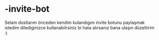 # -invite-bot



Selam dostlarım önceden kendim kulandıgım invite botunu paylaşmak istedim dilediginizce kullanabilrsiniz  bi hata alırsanız bana ulaşın düzeltirim :) 
